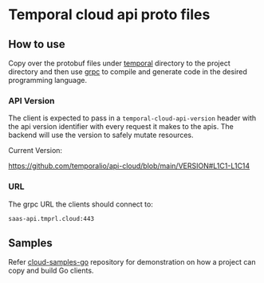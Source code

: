 # Temporal cloud api proto files

## How to use

Copy over the protobuf files under [temporal](temporal) directory to the project directory and then use [grpc](https://grpc.io/docs/) to compile and generate code in the desired programming language.

### API Version

The client is expected to pass in a `temporal-cloud-api-version` header with the api version identifier with every request it makes to the apis. The backend will use the version to safely mutate resources.

Current Version:

[https://github.com/temporalio/api-cloud/blob/main/VERSION#L1C1-L1C14
](https://github.com/temporalio/api-cloud/blob/144acf180aedb131abdfd7c1f0759b0826467fd5/VERSION#L1C1-L1C14)

### URL

The grpc URL the clients should connect to:
```
saas-api.tmprl.cloud:443
```

## Samples

Refer [cloud-samples-go](https://github.com/temporalio/cloud-samples-go) repository for demonstration on how a project can copy and build Go clients.

